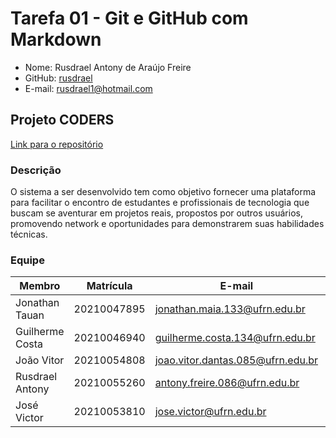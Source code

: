 # Tarefa 01 - Git e GitHub com Markdown 

* Nome: Rusdrael Antony de Araújo Freire 
* GitHub: [rusdrael](https://github.com/rusdrael) 
* E-mail: rusdrael1@hotmail.com

## Projeto CODERS

[Link para o repositório](https://github.com/guilhermecostam/coders_frontend)

### Descrição 

O sistema a ser desenvolvido tem como objetivo fornecer uma plataforma para facilitar o encontro de estudantes e profissionais de tecnologia que buscam se aventurar em projetos reais, propostos por outros usuários, promovendo network e oportunidades para demonstrarem suas habilidades técnicas.

### Equipe


| Membro          | Matrícula   | E-mail                            | GitHub                                                          |
| --------------- | ----------- | --------------------------------- | --------------------------------------------------------------- |
| Jonathan Tauan  | 20210047895 | jonathan.maia.133@ufrn.edu.br     | [jtauanpm](https://github.com/jtauanpm)                         |
| Guilherme Costa | 20210046940 | guilherme.costa.134@ufrn.edu.br   | [guilhermecostam](https://github.com/guilhermecostam)           |
| João Vitor      | 20210054808 | joao.vitor.dantas.085@ufrn.edu.br | [JoaoVitorGomesDantas](https://github.com/JoaoVitorGomesDantas) |
| Rusdrael Antony | 20210055260 | antony.freire.086@ufrn.edu.br     | [rusdrael](https://github.com/rusdrael)                         |
| José Victor     | 20210053810 | jose.victor@ufrn.edu.br           | [victormedeiros1](https://github.com/victormedeiros1)           |
